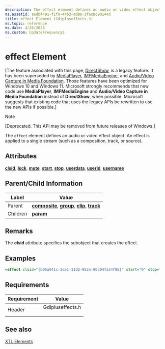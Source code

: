 ```yaml
---
description: The effect element defines an audio or video effect object. An effect is applied to a single stream (such as a composition, track, or source).
ms.assetid: aedb4491-f1f0-44b3-ad88-3fac8c90144d
title: effect Element (Gdipluseffects.h)
ms.topic: reference
ms.date: 4/26/2023
ms.custom: UpdateFrequency5
---
```


# effect Element

\[The feature associated with this page, [DirectShow](/windows/win32/directshow/directshow), is a legacy feature. It has been superseded by [MediaPlayer](/uwp/api/Windows.Media.Playback.MediaPlayer), [IMFMediaEngine](/windows/win32/api/mfmediaengine/nn-mfmediaengine-imfmediaengine), and [Audio/Video Capture in Media Foundation](windows/win32/medfound/audio-video-capture-in-media-foundation). Those features have been optimized for Windows 10 and Windows 11. Microsoft strongly recommends that new code use **MediaPlayer**, **IMFMediaEngine** and **Audio/Video Capture in Media Foundation** instead of **DirectShow**, when possible. Microsoft suggests that existing code that uses the legacy APIs be rewritten to use the new APIs if possible.\]

> [!Note]  
> \[Deprecated. This API may be removed from future releases of Windows.\]

 

The `effect` element defines an audio or video effect object. An effect is applied to a single stream (such as a composition, track, or source).

## Attributes

[**clsid**](clsid-attribute.md), [**lock**](lock-attribute.md), [**mute**](mute-attribute.md), [**start**](start-attribute.md), [**stop**](stop-attribute.md), [**userdata**](userdata-attribute.md), [**userid**](userid-attribute.md), [**username**](username-attribute.md)

## Parent/Child Information



| Label | Value |
|----------|--------------------------------------------------------------------------------------------------------------------------------------|
| Parent   | [**composite**](composite-element.md), [**group**](group-element.md), [**clip**](clip-element.md), [**track**](track-element.md) |
| Children | [**param**](param-element.md)                                                                                                       |



 

## Remarks

The **clsid** attribute specifies the subobject that creates the effect.

## Examples


```XML
<effect clsid="{b05a941c-3ce1-11d2-952a-00c04fa34f05}" start="0" stop="32.0" />
```



## Requirements



| Requirement | Value |
|-------------------|---------------------------------------------------------------------------------------------|
| Header<br/> | <dl> <dt>Gdipluseffects.h</dt> </dl> |



## See also

<dl> <dt>

[XTL Elements](xtl-elements.md)
</dt> </dl>

 

 




